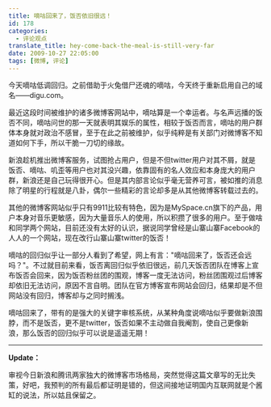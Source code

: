 ```yaml
---
title: 嘀咕回来了，饭否依旧很远！
id: 178
categories:
  - 评论观点
translate_title: hey-come-back-the-meal-is-still-very-far
date: 2009-10-27 22:05:00
tags: [微博, 评论]
---
```


今天嘀咕低调回归。之前借助于火兔借尸还魂的嘀咕，今天终于重新启用自己的域名——digu.com。

最近这段时间被维护的诸多微博客网站中，嘀咕算是一个幸运者。与名声远播的饭否不同，嘀咕问世的那一天就表明其娱乐的属性，相较于饭否而言，嘀咕的用户群体本身就对政治不感冒，至于在此之前被维护，似乎纯粹是有关部门对微博客不知道如何下手，所以干脆一刀切的缘故。

新浪趁机推出微博客服务，试图抢占用户，但是不但twitter用户对其不屑，就是饭否、嘀咕、叽歪等用户也对其没兴趣，依靠固有的名人效应和本身庞大的用户群，新浪还是自己玩得很开心。但是其内部言论似乎毫无营养可言，被如推的消息除了明星的行程就是八卦，偶尔一些精彩的言论却多是从其他微博客转载过去的。

其他的微博客网站似乎只有9911比较有特色，因为是MySpace.cn旗下的产品，用户本身对音乐更敏感，因为大量音乐人的使用，所以积攒了很多的用户。至于做啥和同学两个网站，目前还没有太好的认识，据说同学曾经是山寨山寨Facebook的人人的一个网站，现在改行山寨山寨twitter的饭否！

嘀咕的回归似乎让一部分人看到了希望，网上有言："嘀咕回来了，饭否还会远吗？"。不过就目前来看，饭否离回归似乎依旧很远，前几天饭否团队在博客上宣布饭否会回来，因为饭否粉丝团的围观，博客一度无法访问，粉丝团围观过后博客却依旧无法访问，原因不言自明。团队在官方博客宣布网站会回归，结果却是不但网站没有回归，博客却与之同时搁浅。

嘀咕回来了，带有的是强大的关键字审核系统，从某种角度说嘀咕似乎要做新浪围脖，而不是饭否，更不是twitter，饭否如果不主动做自我阉割，使自己更像新浪，那么饭否的回归似乎可以说是遥遥无期！

---

**Update：**

审视今日新浪和腾讯两家独大的微博客市场格局，突然觉得这篇文章写的无比失策，好吧，我预判的所有最后都证明是错的，但这间接地证明国内互联网就是个酱缸的说法，所以姑且保留之。

